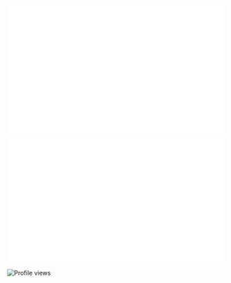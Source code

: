 
![](https://raw.githubusercontent.com/DevElkami/github-stats/master/generated/overview.svg#gh-dark-mode-only)
![](https://raw.githubusercontent.com/DevElkami/github-stats/master/generated/languages.svg#gh-dark-mode-only)

![Profile views](https://gpvc.arturio.dev/DevElkami)
